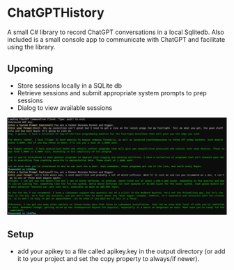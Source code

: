 # ChatGPTHistory
A small C# library to record ChatGPT conversations in a local Sqlitedb. Also included is a small console app to communicate with ChatGPT and facilitate using the library.

## Upcoming
* Store sessions locally in a SQLite db 
* Retrieve sessions and submit appropriate system prompts to prep sessions
* Dialog to view available sessions

![screenshot](screenshot.png)


## Setup
* add your apikey to a file called apikey.key in the output directory (or add it to your project and set the copy property to always/if newer).

